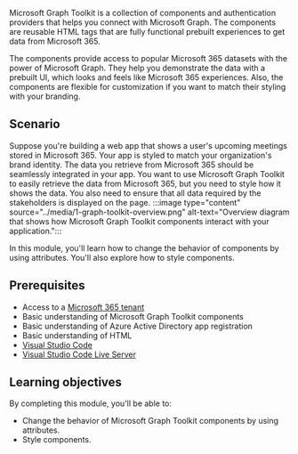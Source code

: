 Microsoft Graph Toolkit is a collection of components and authentication providers that helps you connect with Microsoft Graph. The components are reusable HTML tags that are fully functional prebuilt experiences to get data from Microsoft 365.

The components provide access to popular Microsoft 365 datasets with the power of Microsoft Graph. They help you demonstrate the data with a prebuilt UI, which looks and feels like Microsoft 365 experiences. Also, the components are flexible for customization if you want to match their styling with your branding.

## Scenario

Suppose you're building a web app that shows a user's upcoming meetings stored in Microsoft 365. Your app is styled to match your organization's brand identity. The data you retrieve from Microsoft 365 should be seamlessly integrated in your app. You want to use Microsoft Graph Toolkit to easily retrieve the data from Microsoft 365, but you need to style how it shows the data. You also need to ensure that all data required by the stakeholders is displayed on the page.
:::image type="content" source="../media/1-graph-toolkit-overview.png" alt-text="Overview diagram that shows how Microsoft Graph Toolkit components interact with your application.":::

In this module, you'll learn how to change the behavior of components by using attributes. You'll also explore how to style components.

## Prerequisites

- Access to a [Microsoft 365 tenant](https://developer.microsoft.com/office/dev-program?ocid=MSlearn)
- Basic understanding of Microsoft Graph Toolkit components
- Basic understanding of Azure Active Directory app registration
- Basic understanding of HTML
- [Visual Studio Code](https://code.visualstudio.com/)
- [Visual Studio Code Live Server](https://marketplace.visualstudio.com/items?itemName=ritwickdey.LiveServer)

## Learning objectives

By completing this module, you'll be able to:

- Change the behavior of Microsoft Graph Toolkit components by using attributes.
- Style components.
